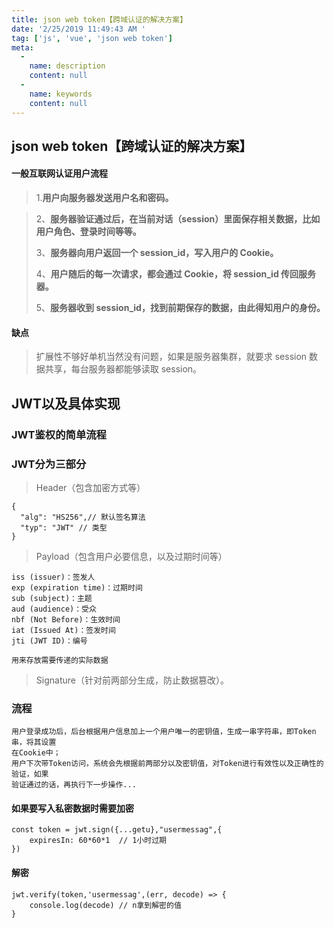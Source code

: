 ```yaml
---
title: json web token【跨域认证的解决方案】
date: '2/25/2019 11:49:43 AM '
tag: ['js', 'vue', 'json web token']
meta:
  -
    name: description
    content: null
  -
    name: keywords
    content: null
---
```


## json web token【跨域认证的解决方案】

#### 一般互联网认证用户流程

> 1.**用户向服务器发送用户名和密码。**

> 2、**服务器验证通过后，在当前对话（session）里面保存相关数据，比如用户角色、登录时间等等。**
> 
> 3、**服务器向用户返回一个 session_id，写入用户的 Cookie。**
> 
> 4、**用户随后的每一次请求，都会通过 Cookie，将 session_id 传回服务器。**
> 
> 5、**服务器收到 session_id，找到前期保存的数据，由此得知用户的身份。**


#### 缺点

> 扩展性不够好单机当然没有问题，如果是服务器集群，就要求 session 数据共享，每台服务器都能够读取 session。

## JWT以及具体实现
	
### JWT鉴权的简单流程

###  JWT分为三部分
> 
> Header（包含加密方式等）

	{
	  "alg": "HS256",// 默认签名算法
	  "typ": "JWT" // 类型
	}

> Payload（包含用户必要信息，以及过期时间等）

	iss (issuer)：签发人
	exp (expiration time)：过期时间
	sub (subject)：主题
	aud (audience)：受众
	nbf (Not Before)：生效时间
	iat (Issued At)：签发时间
	jti (JWT ID)：编号

	用来存放需要传递的实际数据

> Signature（针对前两部分生成，防止数据篡改）。

### 流程

	用户登录成功后，后台根据用户信息加上一个用户唯一的密钥值，生成一串字符串，即Token串，将其设置
    在Cookie中；
    用户下次带Token访问，系统会先根据前两部分以及密钥值，对Token进行有效性以及正确性的验证，如果       
    验证通过的话，再执行下一步操作...

#### 如果要写入私密数据时需要加密

	const token = jwt.sign({...getu},"usermessag",{
    	expiresIn: 60*60*1  // 1小时过期
  	})

#### 解密

	jwt.verify(token,'usermessag',(err, decode) => {
		console.log(decode) // n拿到解密的值
	}